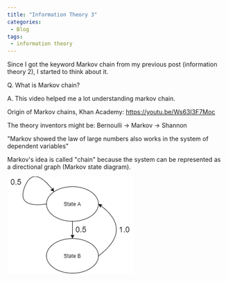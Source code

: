 ```yaml
---
title: "Information Theory 3"
categories:
 - Blog
tags:
 - information theory
---
```


Since I got the keyword Markov chain from my previous post (information theory 2), I started to think about it.

Q. What is Markov chain?

A. This video helped me a lot understanding markov chain.

Origin of Markov chains, Khan Academy: <https://youtu.be/Ws63I3F7Moc>

The theory inventors might be: Bernoulli &rarr; Markov &rarr; Shannon

"Markov showed the law of large numbers also works in the system of dependent variables"

Markov's idea is called "chain" because the system can be represented as a directional graph (Markov state diagram).

![](../assets/images/markov_diagram_example.png)